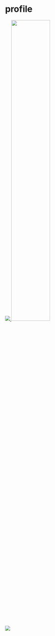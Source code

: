 # profile
<a href="s">
  <img src="https://github-readme-stats.vercel.app/api/top-langs/?username=AI-comic&exclude_repo=AI-comic.github.io&layout=compact&theme=dark" />
</a>
<a href="s">
  <img src="https://github-readme-stats.vercel.app/api?username=AI-comic&theme=tokyonight&show_icons=true" width="50%" />
</a>

![](./profile-3d-contrib/profile-green-animate.svg)
